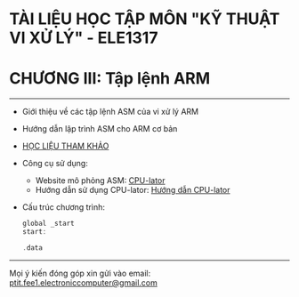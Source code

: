 # TÀI LIỆU HỌC TẬP MÔN "KỸ THUẬT VI XỬ LÝ" - ELE1317
# CHƯƠNG III: Tập lệnh ARM
---
- Giới thiệu về các tập lệnh ASM của vi xử lý ARM
- Hướng dẫn lập trình ASM cho ARM cơ bản

- [HỌC LIỆU THAM KHẢO](./../Materials/Chuong%202_Vi%20xu%20ly%20ARM.pdf)
- Công cụ sử dụng:
    - Website mô phỏng ASM: [CPU-lator](https://cpulator.01xz.net/)
    - Hướng dẫn sử dụng CPU-lator: [Hướng dẫn CPU-lator]()
- Cấu trúc chương trình:
    ```C
    global _start
    start:

    .data
    ```
---
Mọi ý kiến đóng góp xin gửi vào email: ptit.fee1.electroniccomputer@gmail.com
